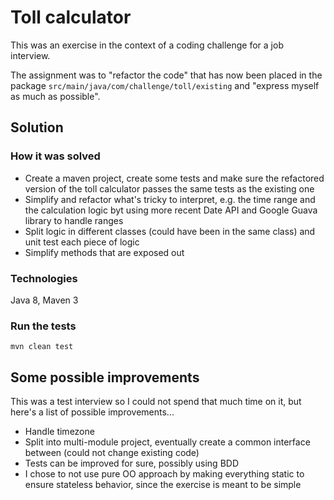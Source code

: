 # Toll calculator

This was an exercise in the context of a coding challenge for a job interview.

The assignment was to "refactor the code" that has now been placed in the package `src/main/java/com/challenge/toll/existing` and "express myself as much as possible".

## Solution

### How it was solved
* Create a maven project, create some tests and make sure the refactored version of the toll calculator passes the same tests as the existing one
* Simplify and refactor what's tricky to interpret, e.g. the time range and the calculation logic byt using more recent Date API and Google Guava library to handle ranges
* Split logic in different classes (could have been in the same class) and unit test each piece of logic
* Simplify methods that are exposed out

### Technologies
Java 8, Maven 3

### Run the tests
```
mvn clean test
```

## Some possible improvements
This was a test interview so I could not spend that much time on it, but here's a list of possible improvements...
* Handle timezone
* Split into multi-module project, eventually create a common interface between (could not change existing code)
* Tests can be improved for sure, possibly using BDD
* I chose to not use pure OO approach by making everything static to ensure stateless behavior, since the exercise is meant to be simple

